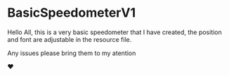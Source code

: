 # BasicSpeedometerV1

Hello All, this is a very basic speedometer that I have created, the position and font are adjustable in the resource file.

Any issues please bring them to my atention

♥️
